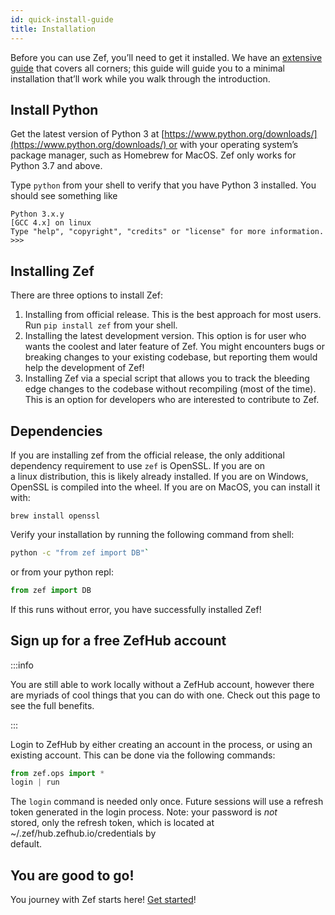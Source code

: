 ```yaml
---
id: quick-install-guide
title: Installation
---
```


  
Before you can use Zef, you’ll need to get it installed. We have an [extensive guide](extensive-install-guide) that covers all corners; this guide will guide you to a minimal installation that’ll work while you walk through the introduction.  
  
## Install Python  
Get the latest version of Python 3 at [https://www.python.org/downloads/](https://www.python.org/downloads/) or with your operating system’s package manager, such as Homebrew for MacOS. Zef only works for Python 3.7 and above.  
  
Type `python` from your shell to verify that you have Python 3 installed. You should see something like  
```console  
Python 3.x.y  
[GCC 4.x] on linux  
Type "help", "copyright", "credits" or "license" for more information.  
>>>  
```  
  
  
## Installing Zef  
There are three options to install Zef:  
1. Installing from official release. This is the best approach for most users. Run `pip install zef` from your shell.  
2. Installing the latest development version. This option is for user who wants the coolest and later feature of Zef. You might encounters bugs or breaking changes to your existing codebase, but reporting them would help the development of Zef!  
3. Installing Zef via a special script that allows you to track the bleeding edge changes to the codebase without recompiling (most of the time). This is an option for developers who are interested to contribute to Zef.  
  
## Dependencies  
  
If you are installing zef from the official release, the only additional dependency requirement to use `zef` is OpenSSL. If you are on  
a linux distribution, this is likely already installed. If you are on Windows, OpenSSL is compiled into the wheel. If you are on MacOS, you can install it with:  
```console  
brew install openssl  
```  
  
Verify your installation by running the following command from shell:  
```bash   
python -c "from zef import DB"`    
```  
  
or from your python repl:  
```python  
from zef import DB  
```  
  
If this runs without error, you have successfully installed Zef!  
  
## Sign up for a free ZefHub account  
:::info  
  
You are still able to work locally without a ZefHub account, however there are myriads of cool things that you can do with one. Check out this page to see the full benefits.  
  
:::  
  
Login to ZefHub by either creating an account in the process, or using an existing account. This can be done via the following commands:  
  
```python  
from zef.ops import *  
login | run  
```  
  
The `login` command is needed only once. Future sessions will use a refresh token generated in the login process. <FutureFeature>Note: your password is _not_  
stored, only the refresh token, which is located at ~/.zef/hub.zefhub.io/credentials by  
default.</FutureFeature>  
  
  
  
## You are good to go!  
You journey with Zef starts here! [Get started](manage-your-data-with-zef-db)! 